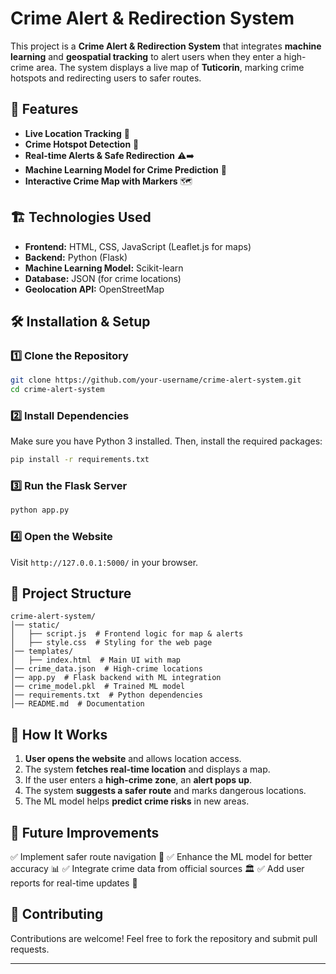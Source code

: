 # Crime Alert & Redirection System

This project is a **Crime Alert & Redirection System** that integrates **machine learning** and **geospatial tracking** to alert users when they enter a high-crime area. The system displays a live map of **Tuticorin**, marking crime hotspots and redirecting users to safer routes.

## 🚀 Features
- **Live Location Tracking** 📍
- **Crime Hotspot Detection** 🔴
- **Real-time Alerts & Safe Redirection** ⚠️➡️
- **Machine Learning Model for Crime Prediction** 🤖
- **Interactive Crime Map with Markers** 🗺️

## 🏗️ Technologies Used
- **Frontend:** HTML, CSS, JavaScript (Leaflet.js for maps)
- **Backend:** Python (Flask)
- **Machine Learning Model:** Scikit-learn
- **Database:** JSON (for crime locations)
- **Geolocation API:** OpenStreetMap

## 🛠️ Installation & Setup
### 1️⃣ Clone the Repository
```bash
git clone https://github.com/your-username/crime-alert-system.git
cd crime-alert-system
```

### 2️⃣ Install Dependencies
Make sure you have Python 3 installed. Then, install the required packages:
```bash
pip install -r requirements.txt
```

### 3️⃣ Run the Flask Server
```bash
python app.py
```

### 4️⃣ Open the Website
Visit `http://127.0.0.1:5000/` in your browser.

## 📂 Project Structure
```
crime-alert-system/
│── static/
│   ├── script.js  # Frontend logic for map & alerts
│   ├── style.css  # Styling for the web page
│── templates/
│   ├── index.html  # Main UI with map
│── crime_data.json  # High-crime locations
│── app.py  # Flask backend with ML integration
│── crime_model.pkl  # Trained ML model
│── requirements.txt  # Python dependencies
│── README.md  # Documentation
```

## 📝 How It Works
1. **User opens the website** and allows location access.
2. The system **fetches real-time location** and displays a map.
3. If the user enters a **high-crime zone**, an **alert pops up**.
4. The system **suggests a safer route** and marks dangerous locations.
5. The ML model helps **predict crime risks** in new areas.

## 📌 Future Improvements
✅ Implement safer route navigation 🚗
✅ Enhance the ML model for better accuracy 📊
✅ Integrate crime data from official sources 🏛️
✅ Add user reports for real-time updates 📢

## 🤝 Contributing
Contributions are welcome! Feel free to fork the repository and submit pull requests.



---


